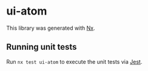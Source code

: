 # ui-atom

This library was generated with [Nx](https://nx.dev).

## Running unit tests

Run `nx test ui-atom` to execute the unit tests via [Jest](https://jestjs.io).
